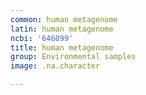 ```yaml
---
common: human metagenome
latin: human metagenome
ncbi: '646099'
title: human metagenome
group: Environmental samples
image: .na.character

---
```

